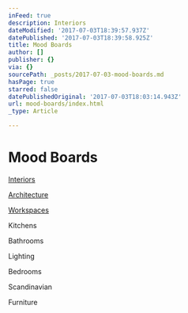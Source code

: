 ```yaml
---
inFeed: true
description: Interiors
dateModified: '2017-07-03T18:39:57.937Z'
datePublished: '2017-07-03T18:39:58.925Z'
title: Mood Boards
author: []
publisher: {}
via: {}
sourcePath: _posts/2017-07-03-mood-boards.md
hasPage: true
starred: false
datePublishedOriginal: '2017-07-03T18:03:14.943Z'
url: mood-boards/index.html
_type: Article

---
```

# Mood Boards

[Interiors][0]

[Architecture][1]

[Workspaces][2]

Kitchens

Bathrooms

Lighting

Bedrooms

Scandinavian

Furniture

[0]: https://www.pinterest.com/pixr2/restyle-interiors/
[1]: https://www.pinterest.com/pixr2/architecture-architects/
[2]: https://www.pinterest.com/pixr2/studios-workspaces-offices-ateliers/